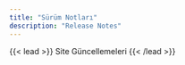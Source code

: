 ```yaml
---
title: "Sürüm Notları"
description: "Release Notes"
---
```


{{< lead >}}
Site Güncellemeleri
{{< /lead >}}